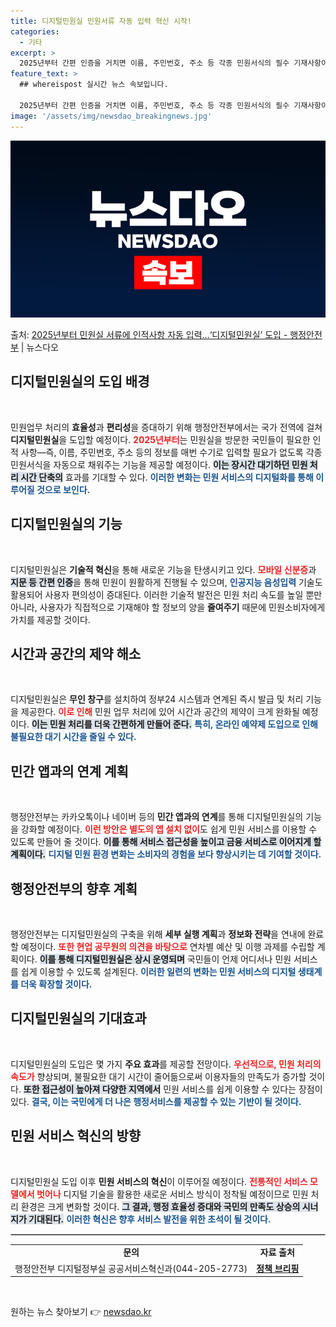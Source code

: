 ```yaml
---
title: 디지털민원실 민원서류 자동 입력 혁신 시작!
categories:
  - 기타
excerpt: >
  2025년부터 간편 인증을 거치면 이름, 주민번호, 주소 등 각종 민원서식의 필수 기재사항이 자동 입력된다.…
feature_text: >
  ## whereispost 실시간 뉴스 속보입니다.

  2025년부터 간편 인증을 거치면 이름, 주민번호, 주소 등 각종 민원서식의 필수 기재사항이 자동 입력된다.…
image: '/assets/img/newsdao_breakingnews.jpg'
---
```


![뉴스다오 속보](/assets/img/newsdao_breakingnews.jpg)

<p>출처: <a href="https://newsdao.kr/2373" rel="dofollow">2025년부터 민원실 서류에 인적사항 자동 입력…‘디지털민원실’ 도입 - 행정안전부</a> | 뉴스다오</p>

<h2 data-ke-size="size26">디지털민원실의 도입 배경</h2>
<p data-ke-size="size16">&nbsp;</p>
민원업무 처리의 <b>효율성</b>과 <b>편리성</b>을 증대하기 위해 행정안전부에서는 국가 전역에 걸쳐 <b>디지털민원실</b>을 도입할 예정이다. <b><span style="color: #ee2323;">2025년부터</span></b>는 민원실을 방문한 국민들이 필요한 인적 사항—즉, 이름, 주민번호, 주소 등의 정보를 매번 수기로 입력할 필요가 없도록 각종 민원서식을 자동으로 채워주는 기능을 제공할 예정이다. <b><span style="background-color: #21538527;">이는 장시간 대기하던 민원 처리 시간 단축의</span></b> 효과를 기대할 수 있다. <b><span style="color: #1a5490;">이러한 변화는 민원 서비스의 디지털화를 통해 이루어질 것으로 보인다.</span></b>

<h2 data-ke-size="size26">디지털민원실의 기능</h2>
<p data-ke-size="size16">&nbsp;</p>
디지털민원실은 <b>기술적 혁신</b>을 통해 새로운 기능을 탄생시키고 있다. <b><span style="color: #ee2323;">모바일 신분증</span></b>과 <b><span style="background-color: #21538527;">지문 등 간편 인증</span></b>을 통해 민원이 원활하게 진행될 수 있으며, <b><span style="color: #1a5490;">인공지능 음성입력</span></b> 기술도 활용되어 사용자 편의성이 증대된다. 이러한 기술적 발전은 민원 처리 속도를 높일 뿐만 아니라, 사용자가 직접적으로 기재해야 할 정보의 양을 <b>줄여주기</b> 때문에 민원소비자에게 가치를 제공할 것이다.

<h2 data-ke-size="size26">시간과 공간의 제약 해소</h2>
<p data-ke-size="size16">&nbsp;</p>
디지털민원실은 <b>무인 창구</b>를 설치하여 정부24 시스템과 연계된 즉시 발급 및 처리 기능을 제공한다. <b><span style="color: #ee2323;">이로 인해</span></b> 민원 업무 처리에 있어 시간과 공간의 제약이 크게 완화될 예정이다. <b><span style="background-color: #21538527;">이는 민원 처리를 더욱 간편하게 만들어 준다.</span></b> <b><span style="color: #1a5490;">특히, 온라인 예약제 도입으로 인해 불필요한 대기 시간을 줄일 수 있다.</span></b>

<h2 data-ke-size="size26">민간 앱과의 연계 계획</h2>
<p data-ke-size="size16">&nbsp;</p>
행정안전부는 카카오톡이나 네이버 등의 <b>민간 앱과의 연계</b>를 통해 디지털민원실의 기능을 강화할 예정이다. <b><span style="color: #ee2323;">이런 방안은 별도의 앱 설치 없이</span></b>도 쉽게 민원 서비스를 이용할 수 있도록 만들어 줄 것이다. <b><span style="background-color: #21538527;">이를 통해 서비스 접근성을 높이고 금융 서비스로 이어지게 할 계획이다.</span></b> <b><span style="color: #1a5490;">디지털 민원 환경 변화는 소비자의 경험을 보다 향상시키는 데 기여할 것이다.</span></b>

<h2 data-ke-size="size26">행정안전부의 향후 계획</h2>
<p data-ke-size="size16">&nbsp;</p>
행정안전부는 디지털민원실의 구축을 위해 <b>세부 실행 계획</b>과 <b>정보화 전략</b>을 연내에 완료할 예정이다. <b><span style="color: #ee2323;">또한 현업 공무원의 의견을 바탕으로</span></b> 연차별 예산 및 이행 과제를 수립할 계획이다. <b><span style="background-color: #21538527;">이를 통해 디지털민원실은 상시 운영되며</span></b> 국민들이 언제 어디서나 민원 서비스를 쉽게 이용할 수 있도록 설계된다. <b><span style="color: #1a5490;">이러한 일련의 변화는 민원 서비스의 디지털 생태계를 더욱 확장할 것이다.</span></b>

<h2 data-ke-size="size26">디지털민원실의 기대효과</h2>
<p data-ke-size="size16">&nbsp;</p>
디지털민원실의 도입은 몇 가지 <b>주요 효과</b>를 제공할 전망이다. <b><span style="color: #ee2323;">우선적으로, 민원 처리의 속도가</span></b> 향상되며, 불필요한 대기 시간이 줄어듦으로써 이용자들의 만족도가 증가할 것이다. <b><span style="background-color: #21538527;">또한 접근성이 높아져 다양한 지역에서</span></b> 민원 서비스를 쉽게 이용할 수 있다는 장점이 있다. <b><span style="color: #1a5490;">결국, 이는 국민에게 더 나은 행정서비스를 제공할 수 있는 기반이 될 것이다.</span></b>

<h2 data-ke-size="size26">민원 서비스 혁신의 방향</h2>
<p data-ke-size="size16">&nbsp;</p>
디지털민원실 도입 이후 <b>민원 서비스의 혁신</b>이 이루어질 예정이다. <b><span style="color: #ee2323;">전통적인 서비스 모델에서 벗어나</span></b> 디지털 기술을 활용한 새로운 서비스 방식이 정착될 예정이므로 민원 처리 환경은 크게 변화할 것이다. <b><span style="background-color: #21538527;">그 결과, 행정 효율성 증대와 국민의 만족도 상승의 시너지가 기대된다.</span></b> <b><span style="color: #1a5490;">이러한 혁신은 향후 서비스 발전을 위한 초석이 될 것이다.</span></b>

<hr style="border: 1px solid #ccc;">
<table style="width: 100%;">
    <tr>
        <td style="text-align: center; height: 17px;"><b>문의</b></td>
        <td style="text-align: center; height: 17px;"><b>자료 출처</b></td>
    </tr>
    <tr>
        <td style="text-align: center; height: 17px;">행정안전부 디지털정부실 공공서비스혁신과(044-205-2773)</td>
        <td style="text-align: center; height: 17px;"><a href="https://newsdao.kr/2373"><b>정책 브리핑</b></a></td>
    </tr>
</table> 
<p data-ke-size="size16">&nbsp;</p> 
 

원하는 뉴스 찾아보기 👉 <a href="https://newsdao.kr" rel="dofollow">newsdao.kr</a>


